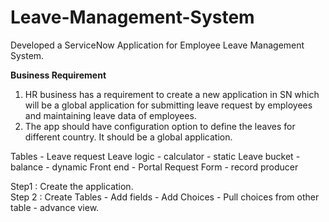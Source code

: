 # Leave-Management-System
Developed a ServiceNow Application for Employee Leave Management System.

**Business Requirement**
1. HR business has a requirement to create a new application in SN which will be a global application for submitting leave request by employees and maintaining leave data of employees.
2. The app should have configuration option to define the leaves for different country. It should be a global application.

Tables -
Leave request
Leave logic - calculator - static
Leave bucket - balance - dynamic
Front end - Portal Request Form - record producer

Step1 : Create the application.  
Step 2 : Create Tables - Add fields - Add Choices - Pull choices from other table - advance view.


